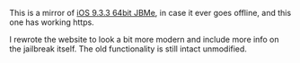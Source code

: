 This is a mirror of [iOS 9.3.3 64bit JBMe](http://jbme.ddw.nu/), in case it ever goes offline, and this one has working https.

I rewrote the website to look a bit more modern and include more info on the jailbreak itself. The old functionality is still intact unmodified.